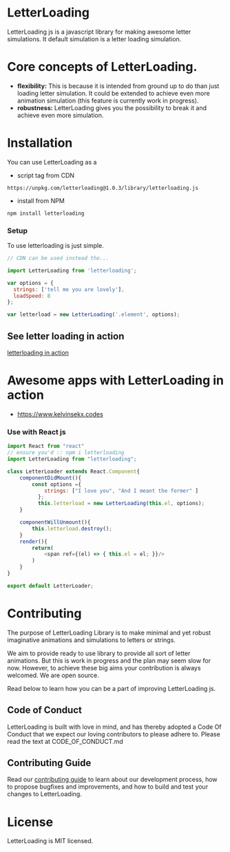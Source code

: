 # LetterLoading

LetterLoading js is a javascript library for making awesome letter simulations. It default simulation is a letter loading simulation.

# Core concepts of LetterLoading.

- **flexibility:**
This is because it is intended from ground up to do than just loading letter simulation. It could be extended to achieve even more animation simulation (this feature is currently work in progress).
- **robustness:**
LetterLoading gives you the possibility to break it and achieve even more simulation.

# Installation

You can use LetterLoading as a 
- script tag from CDN
```
https://unpkg.com/letterloading@1.0.3/library/letterloading.js
```

- install from NPM

```
npm install letterloading
```

### Setup

To use letterloading is just simple.

```javascript
// CDN can be used instead tho...

import LetterLoading from 'letterloading';

var options = {
  strings: ['tell me you are lovely'],
  loadSpeed: 8
};

var letterload = new LetterLoading('.element', options);
```

## See letter loading in action
[letterloading in action](https://kelvinsekx.github.io/letterloading/)

# Awesome apps with LetterLoading in action

- https://www.kelvinsekx.codes

### Use with React js

```javascript
import React from "react"
// ensure you'd :: npm i letterloading
import LetterLoading from "letterloading";

class LetterLoader extends React.Component{
    componentDidMount(){
        const options ={
            strings: ["I love you", "And I meant the former" ]
          };
          this.letterload = new LetterLoading(this.el, options);
    }

    componentWillUnmount(){
        this.letterload.destroy();
    }
    render(){
        return(
            <span ref={(el) => { this.el = el; }}/>
        )
    }
}

export default LetterLoader;
```


# Contributing

The purpose of LetterLoading Library is to make minimal and yet robust imaginative animations and simulations to letters or strings. 

We aim to provide ready to use library to provide all sort of letter animations. But this is work in progress and the plan may seem slow for now. However, to achieve these big aims your contribution is always welcomed. We are open source.

Read below to learn how you can be a part of improving LetterLoading js.

## Code of Conduct

LetterLoading is built with love in mind, and has thereby adopted a Code Of Conduct that we expect our loving contributors to please adhere to. Please read the text at CODE_OF_CONDUCT.md

## Contributing Guide

Read our [contributing guide](/.github/CONTRIBUTING.md) to learn about our development process, how to propose bugfixes and improvements, and how to build and test your changes to LetterLoading.

# License

LetterLoading is MIT licensed.
